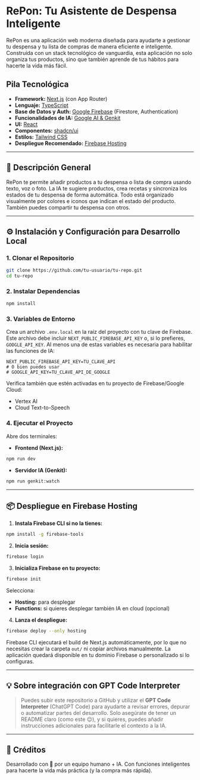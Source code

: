 
# RePon: Tu Asistente de Despensa Inteligente

RePon es una aplicación web moderna diseñada para ayudarte a gestionar tu despensa y tu lista de compras de manera eficiente e inteligente. Construida con un stack tecnológico de vanguardia, esta aplicación no solo organiza tus productos, sino que también aprende de tus hábitos para hacerte la vida más fácil.

## Pila Tecnológica

- **Framework:** [Next.js](https://nextjs.org/) (con App Router)
- **Lenguaje:** [TypeScript](https://www.typescriptlang.org/)
- **Base de Datos y Auth:** [Google Firebase](https://firebase.google.com/) (Firestore, Authentication)
- **Funcionalidades de IA:** [Google AI & Genkit](https://firebase.google.com/docs/genkit)
- **UI:** [React](https://react.dev/)
- **Componentes:** [shadcn/ui](https://ui.shadcn.com/)
- **Estilos:** [Tailwind CSS](https://tailwindcss.com/)
- **Despliegue Recomendado:** [Firebase Hosting](https://firebase.google.com/docs/hosting)

---

## 🚀 Descripción General

RePon te permite añadir productos a tu despensa o lista de compra usando texto, voz o foto. La IA te sugiere productos, crea recetas y sincroniza los estados de tu despensa de forma automática. Todo está organizado visualmente por colores e iconos que indican el estado del producto. También puedes compartir tu despensa con otros.

---

## ⚙️ Instalación y Configuración para Desarrollo Local

### 1. Clonar el Repositorio

```bash
git clone https://github.com/tu-usuario/tu-repo.git
cd tu-repo
```

### 2. Instalar Dependencias

```bash
npm install
```

### 3. Variables de Entorno

Crea un archivo `.env.local` en la raíz del proyecto con tu clave de Firebase.
Este archivo debe incluir `NEXT_PUBLIC_FIREBASE_API_KEY` o, si lo prefieres,
`GOOGLE_API_KEY`. Al menos una de estas variables es necesaria para habilitar
las funciones de IA:

```env
NEXT_PUBLIC_FIREBASE_API_KEY=TU_CLAVE_API
# O bien puedes usar
# GOOGLE_API_KEY=TU_CLAVE_API_DE_GOOGLE
```

Verifica también que estén activadas en tu proyecto de Firebase/Google Cloud:

- Vertex AI
- Cloud Text-to-Speech

### 4. Ejecutar el Proyecto

Abre dos terminales:

- **Frontend (Next.js):**
```bash
npm run dev
```

- **Servidor IA (Genkit):**
```bash
npm run genkit:watch
```

---

## 📦 Despliegue en Firebase Hosting

1. **Instala Firebase CLI si no la tienes:**

```bash
npm install -g firebase-tools
```

2. **Inicia sesión:**

```bash
firebase login
```

3. **Inicializa Firebase en tu proyecto:**

```bash
firebase init
```

Selecciona:
- **Hosting:** para desplegar
- **Functions:** si quieres desplegar también IA en cloud (opcional)

4. **Lanza el despliegue:**

```bash
firebase deploy --only hosting
```

Firebase CLI ejecutará el build de Next.js automáticamente, por lo que no necesitas crear la carpeta `out/` ni copiar archivos manualmente.
La aplicación quedará disponible en tu dominio Firebase o personalizado si lo configuras.

---

## 💡 Sobre integración con GPT Code Interpreter

> Puedes subir este repositorio a GitHub y utilizar el **GPT Code Interpreter** (ChatGPT Code) para ayudarte a revisar errores, depurar o automatizar partes del desarrollo. Solo asegúrate de tener un README claro (como este 😌), y si quieres, puedes añadir instrucciones adicionales para facilitarle el contexto a la IA.

---

## 🧠 Créditos

Desarrollado con 💙 por un equipo humano + IA. Con funciones inteligentes para hacerte la vida más práctica (y la compra más rápida).
